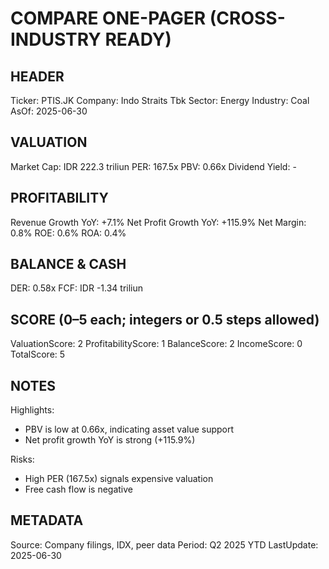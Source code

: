 # COMPARE ONE-PAGER (CROSS-INDUSTRY READY)

## HEADER
Ticker: PTIS.JK
Company: Indo Straits Tbk
Sector: Energy
Industry: Coal
AsOf: 2025-06-30

## VALUATION
Market Cap: IDR 222.3 triliun
PER: 167.5x
PBV: 0.66x
Dividend Yield: -

## PROFITABILITY
Revenue Growth YoY: +7.1%
Net Profit Growth YoY: +115.9%
Net Margin: 0.8%
ROE: 0.6%
ROA: 0.4%

## BALANCE & CASH
DER: 0.58x
FCF: IDR -1.34 triliun

## SCORE (0–5 each; integers or 0.5 steps allowed)
ValuationScore: 2
ProfitabilityScore: 1
BalanceScore: 2
IncomeScore: 0
TotalScore: 5

## NOTES
Highlights:
- PBV is low at 0.66x, indicating asset value support
- Net profit growth YoY is strong (+115.9%)

Risks:
- High PER (167.5x) signals expensive valuation
- Free cash flow is negative

## METADATA
Source: Company filings, IDX, peer data
Period: Q2 2025 YTD
LastUpdate: 2025-06-30